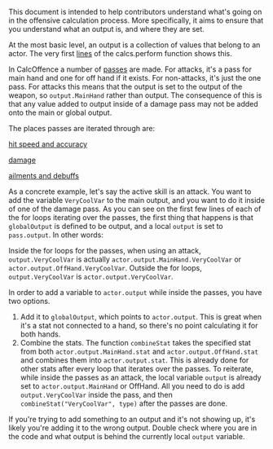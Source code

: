 This document is intended to help contributors understand what's going on in the offensive calculation process. More specifically, it aims to ensure that you understand what an output is, and where they are set.

At the most basic level, an output is a collection of values that belong to an actor. The very first [lines](../src/Modules/CalcPerform.lua#L1133) of the calcs.perform function shows this.

In CalcOffence a number of [passes](../src/Modules/CalcOffence.lua#L1393) are made. For attacks, it's a pass for main hand and one for off hand if it exists. For non-attacks, it's just the one pass. For attacks this means that the output is set to the output of the weapon, so `output.MainHand` rather than output. The consequence of this is that any value added to output inside of a damage pass may not be added onto the main or global output.

The places passes are iterated through are:

[hit speed and accuracy](../src/Modules/CalcOffence.lua#L1532)

[damage](../src/Modules/CalcOffence.lua#L1853)

[ailments and debuffs](../src/Modules/CalcOffence.lua#L2989)


As a concrete example, let's say the active skill is an attack. You want to add the variable `VeryCoolVar` to the main output, and you want to do it inside of one of the damage pass. As you can see on the first few lines of each of the for loops iterating over the passes, the first thing that happens is that `globalOutput` is defined to be output, and a local `output` is set to `pass.output`. In other words:

Inside the for loops for the passes, when using an attack, `output.VeryCoolVar` is actually `actor.output.MainHand.VeryCoolVar` or `actor.output.OffHand.VeryCoolVar`. Outside the for loops, `output.VeryCoolVar` is `actor.output.VeryCoolVar`. 

In order to add a variable to `actor.output` while inside the passes, you have two options. 

1) Add it to `globalOutput`, which points to `actor.output`. This is great when it's a stat not connected to a hand, so there's no point calculating it for both hands.
2) Combine the stats. The function `combineStat` takes the specified stat from both `actor.output.MainHand.stat` and `actor.output.OffHand.stat` and combines them into `actor.output.stat`. This is already done for other stats after every loop that iterates over the passes. To reiterate, while inside the passes as an attack, the local variable `output` is already set to `actor.output.MainHand` or OffHand. All you need to do is add `output.VeryCoolVar` inside the pass, and then `combineStat("VeryCoolVar", type)` after the passes are done.

If you're trying to add something to an output and it's not showing up, it's likely you're adding it to the wrong output. Double check where you are in the code and what output is behind the currently local `output` variable.